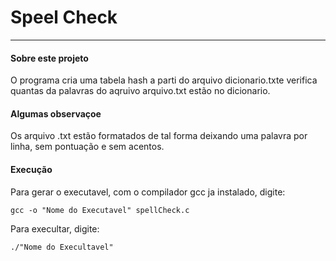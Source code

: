 # Speel Check 
***
#### Sobre este projeto

O programa cria uma tabela hash a parti do arquivo dicionario.txte verifica quantas da palavras do aqruivo arquivo.txt estão no 
dicionario.

#### Algumas observaçoe
Os arquivo .txt estão formatados de tal forma deixando uma palavra por linha, sem pontuação e sem acentos.

#### Execução

Para gerar o executavel, com o compilador gcc ja instalado, digite:
```
gcc -o "Nome do Executavel" spellCheck.c
```
Para execultar, digite:
```
./"Nome do Execultavel"
```